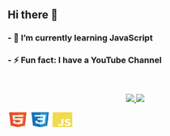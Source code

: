 ## Hi there 👋

### - 🔭 I’m currently learning JavaScript
### - ⚡ Fun fact: I have a YouTube Channel

<br>
<br>


<div align="center">
  <a href="https://github.com/vemcjardim">
    <img height="180em" src="https://github-readme-stats.vercel.app/api?username=vemcjardim&show_icons=true&theme=dracula&include_all_commits=true&count_private=true"/>
    <img height="180em" src="https://github-readme-stats.vercel.app/api/top-langs/?username=vemcjardim&layout=compact&langs_count=7&theme=dracula"/>
  </a>
</div>

<div style="display: inline_block"><br>
  <img align="center" alt="Victor-Jaridm-HTML" height="30" width="40" src="https://raw.githubusercontent.com/devicons/devicon/master/icons/html5/html5-original.svg">
  <img align="center" alt="Victor-Jardim-CSS" height="30" width="40" src="https://raw.githubusercontent.com/devicons/devicon/master/icons/css3/css3-original.svg">
  <img align="center" alt="Victor-Jardim-JS" height="30" width="40" src="https://raw.githubusercontent.com/devicons/devicon/master/icons/javascript/javascript-plain.svg">
</div>



<!--
**vemcjardim/vemcjardim** is a ✨ _special_ ✨ repository because its `README.md` (this file) appears on your GitHub profile.

Here are some ideas to get you started:

-->
